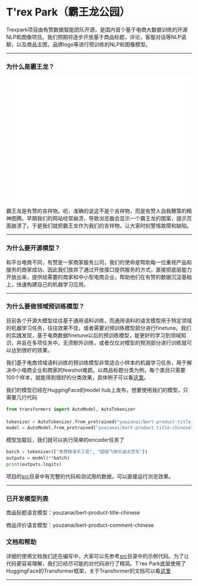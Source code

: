 # T'rex Park（霸王龙公园）

Trexpark项目由有赞数据智能团队开源，是国内首个基于电商大数据训练的开源NLP和图像项目。我们预期将逐步开放基于商品标题，评论，客服对话等NLP语聊，以及商品主图，品牌logo等进行预训练的NLP和图像模型。

----

### 为什么是霸王龙？

![霸王龙](images/trex_white.png)

霸王龙是有赞的吉祥物。呃，准确的说这不是个吉祥物，而是有赞人自我鞭策的精神图腾。早期我们的网站经常崩溃，导致浏览器会显示一个霸王龙的图案，提示页面崩溃了。于是我们就把霸王龙作为我们的吉祥物，让大家时刻警惕故障和缺陷。

----

### 为什么要开源模型？

和平台电商不同，有赞是一家商家服务公司，我们的使命是帮助每一位重视产品和服务的商家成功。因此我们放弃了通过开放接口提供服务的方式，直接把底层能力开放出来，提供给需要的商家和中小型电商企业，帮助他们在有赞的数据沉淀基础上，快速构建自己的机器学习应用。

----
### 为什么要做领域预训练模型？

目前各个开源大模型往往基于通用语料训练，而通用语料的语言模型用于特定领域的机器学习任务，往往效果不佳，或者需要对预训练模型部分进行finetune。我们的实践发现，基于电商数据finetune以后的预训练模型，能更好的学习到领域知识，并且在多项任务中，无须额外训练，或者仅仅对模型的预测部分进行训练就可以达到很好的效果。

我们基于电商领域语料训练的预训练模型非常适合小样本的机器学习任务，用于解决中小电商企业和商家的fewshot难题。以商品标题分类为例，每个类目只需要100个样本，就能得到很好的分类效果，具体例子可以看[这里](https://github.com/youzanai/trexpark/blob/main/src/text_classification/title_classification/title_classification.py)。

我们的模型已经在HuggingFace的model hub上发布，想要使用我们的模型，只需要几行代码
```Python
from transformers import AutoModel, AutoTokenizer

tokenizer = AutoTokenizer.from_pretrained("youzanai/bert-product-title-chinese")
model = AutoModel.from_pretrained("youzanai/bert-product-title-chinese")
```
模型加载后，我们就可以执行简单的encoder任务了
```Python
batch = tokenizer(["青蒿精油手工皂", "超级飞侠乐迪太空车"])
outputs = model(**batch)
print(outputs.logits)
```

项目的[src](https://github.com/youzanai/trexpark/tree/main/src)目录中有完整的代码和测试用的数据，可以直接运行浏览效果。

----

### 已开发模型列表
商品标题语言模型：youzanai/bert-product-title-chinese

商品评价语言模型：youzanai/bert-product-comment-chinese

### 文档和帮助

详细的使用文档我们还在编写中，大家可以先参考[src](https://github.com/youzanai/trexpark/tree/main/src)目录中的示例代码。为了让代码更容易理解，我们已经尽可能的对代码进行了精简。T'rex Park底层使用了HuggingFace的Transformer框架，关于Transformer的文档可以看[这里](https://huggingface.co/docs/transformers/quicktour)

----
